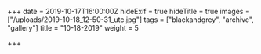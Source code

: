 +++
date = 2019-10-17T16:00:00Z
hideExif = true
hideTitle = true
images = ["/uploads/2019-10-18_12-50-31_utc.jpg"]
tags = ["blackandgrey", "archive", "gallery"]
title = "10-18-2019"
weight = 5

+++
